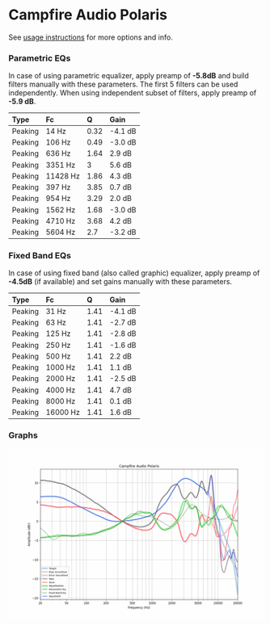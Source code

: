 # Campfire Audio Polaris
See [usage instructions](https://github.com/jaakkopasanen/AutoEq#usage) for more options and info.

### Parametric EQs
In case of using parametric equalizer, apply preamp of **-5.8dB** and build filters manually
with these parameters. The first 5 filters can be used independently.
When using independent subset of filters, apply preamp of **-5.9 dB**.

| Type    | Fc       |    Q | Gain    |
|:--------|:---------|:-----|:--------|
| Peaking | 14 Hz    | 0.32 | -4.1 dB |
| Peaking | 106 Hz   | 0.49 | -3.0 dB |
| Peaking | 636 Hz   | 1.64 | 2.9 dB  |
| Peaking | 3351 Hz  | 3    | 5.6 dB  |
| Peaking | 11428 Hz | 1.86 | 4.3 dB  |
| Peaking | 397 Hz   | 3.85 | 0.7 dB  |
| Peaking | 954 Hz   | 3.29 | 2.0 dB  |
| Peaking | 1562 Hz  | 1.68 | -3.0 dB |
| Peaking | 4710 Hz  | 3.68 | 4.2 dB  |
| Peaking | 5604 Hz  | 2.7  | -3.2 dB |

### Fixed Band EQs
In case of using fixed band (also called graphic) equalizer, apply preamp of **-4.5dB**
(if available) and set gains manually with these parameters.

| Type    | Fc       |    Q | Gain    |
|:--------|:---------|:-----|:--------|
| Peaking | 31 Hz    | 1.41 | -4.1 dB |
| Peaking | 63 Hz    | 1.41 | -2.7 dB |
| Peaking | 125 Hz   | 1.41 | -2.8 dB |
| Peaking | 250 Hz   | 1.41 | -1.6 dB |
| Peaking | 500 Hz   | 1.41 | 2.2 dB  |
| Peaking | 1000 Hz  | 1.41 | 1.1 dB  |
| Peaking | 2000 Hz  | 1.41 | -2.5 dB |
| Peaking | 4000 Hz  | 1.41 | 4.7 dB  |
| Peaking | 8000 Hz  | 1.41 | 0.1 dB  |
| Peaking | 16000 Hz | 1.41 | 1.6 dB  |

### Graphs
![](./Campfire%20Audio%20Polaris.png)
